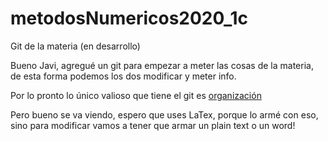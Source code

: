# metodosNumericos2020_1c
Git de la materia (en desarrollo)

Bueno Javi, agregué un git para empezar a meter las cosas de la materia, de esta forma podemos los dos modificar y meter info.

Por lo pronto lo único valioso que tiene el git es [organización](notasPersonales/notas/organizacion.pdf)

Pero bueno se va viendo, espero que uses LaTex, porque lo armé con eso, sino para modificar vamos a tener que armar un plain text o un word!


